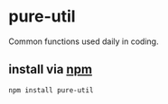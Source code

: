 # pure-util
Common functions used daily in coding.

## install via [npm](npmjs.org)

```shell
npm install pure-util
```
